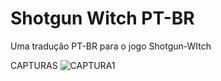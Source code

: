 # Shotgun Witch PT-BR
 Uma tradução PT-BR para o jogo Shotgun-WItch

CAPTURAS
![CAPTURA1](https://github.com/Eliandro4/Shotgun-Witch-PT-BR/assets/153942958/075d7b27-48f0-418b-9ab0-0ccf539414c1)
